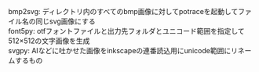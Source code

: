 bmp2svg: ディレクトリ内のすべてのbmp画像に対してpotraceを起動してファイル名の同じsvg画像にする  
font5py: otfフォントファイルと出力先フォルダとユニコード範囲を指定して512×512の文字画像を生成  
svgpy: AIなどに吐かせた画像をinkscapeの連番読込用にunicode範囲にリネームするもの  
